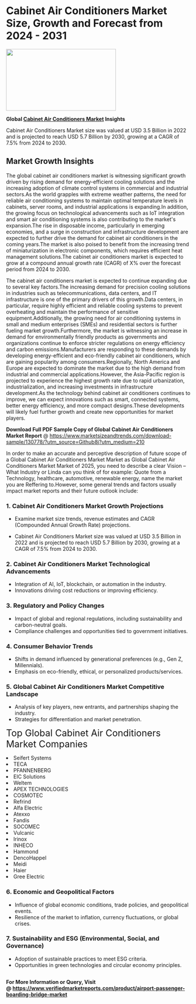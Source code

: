 <H1>Cabinet Air Conditioners Market Size, Growth and Forecast from 2024 - 2031</H1><img class="aligncenter size-medium wp-image-584254" src="https://thirdeyenews.in/wp-content/uploads/2024/09/Global-Market-Research-300x168.jpeg" alt="" width="300" height="168" /><p><strong>Global&nbsp;<a href="https://www.marketsizeandtrends.com/download-sample/130778/?utm_source=Github8j?utm_medium=210">Cabinet Air Conditioners Market</a> Insights</strong></p><p>Cabinet Air Conditioners Market size was valued at USD 3.5 Billion in 2022 and is projected to reach USD 5.7 Billion by 2030, growing at a CAGR of 7.5% from 2024 to 2030.</p><p><h2>Market Growth Insights</h2> <p>The global cabinet air conditioners market is witnessing significant growth driven by rising demand for energy-efficient cooling solutions and the increasing adoption of climate control systems in commercial and industrial sectors.As the world grapples with extreme weather patterns, the need for reliable air conditioning systems to maintain optimal temperature levels in cabinets, server rooms, and industrial applications is expanding.In addition, the growing focus on technological advancements such as IoT integration and smart air conditioning systems is also contributing to the market's expansion.The rise in disposable income, particularly in emerging economies, and a surge in construction and infrastructure development are expected to further drive the demand for cabinet air conditioners in the coming years.The market is also poised to benefit from the increasing trend of miniaturization in electronic components, which requires efficient heat management solutions.The cabinet air conditioners market is expected to grow at a compound annual growth rate (CAGR) of X% over the forecast period from 2024 to 2030.</p> <p>The cabinet air conditioners market is expected to continue expanding due to several key factors.The increasing demand for precision cooling solutions in industries such as telecommunications, data centers, and IT infrastructure is one of the primary drivers of this growth.Data centers, in particular, require highly efficient and reliable cooling systems to prevent overheating and maintain the performance of sensitive equipment.Additionally, the growing need for air conditioning systems in small and medium enterprises (SMEs) and residential sectors is further fueling market growth.Furthermore, the market is witnessing an increase in demand for environmentally friendly products as governments and organizations continue to enforce stricter regulations on energy efficiency and carbon emissions.Manufacturers are responding to these demands by developing energy-efficient and eco-friendly cabinet air conditioners, which are gaining popularity among consumers.Regionally, North America and Europe are expected to dominate the market due to the high demand from industrial and commercial applications.However, the Asia-Pacific region is projected to experience the highest growth rate due to rapid urbanization, industrialization, and increasing investments in infrastructure development.As the technology behind cabinet air conditioners continues to improve, we can expect innovations such as smart, connected systems, better energy efficiency, and more compact designs.These developments will likely fuel further growth and create new opportunities for market players.</p> <p><span class=""><strong>Download Full PDF Sample Copy of Global Cabinet Air Conditioners Market Report</strong> @ <a href="https://www.marketsizeandtrends.com/download-sample/130778/?utm_source=Github8j?utm_medium=210" target="_blank">https://www.marketsizeandtrends.com/download-sample/130778/?utm_source=Github8j?utm_medium=210</a></span></p><p>In order to make an accurate and perceptive description of future scope of a Global&nbsp;Cabinet Air Conditioners Market Market as Global&nbsp;Cabinet Air Conditioners Market Market of 2025, you need to describe a clear Vision &ndash; What Industry or Linda can you think of for example: Quote from a Technology, healthcare, automotive, renewable energy, name the market you are Reffering to.However, some general trends and factors usually impact market reports and their future outlook include:</p><h3>1.&nbsp;<strong>Cabinet Air Conditioners Market Growth Projections</strong></h3><ul><li>Examine market size trends, revenue estimates and CAGR (Compounded Annual Growth Rate) projections.</li><li><p>Cabinet Air Conditioners Market size was valued at USD 3.5 Billion in 2022 and is projected to reach USD 5.7 Billion by 2030, growing at a CAGR of 7.5% from 2024 to 2030.</p></li></ul><h3>2.&nbsp;<strong>Cabinet Air Conditioners Market Technological Advancements</strong></h3><ul><li>Integration of AI, IoT, blockchain, or automation in the industry.</li><li>Innovations driving cost reductions or improving efficiency.</li></ul><h3>3.&nbsp;<strong>Regulatory and Policy Changes</strong></h3><ul><li>Impact of global and regional regulations, including sustainability and carbon-neutral goals.</li><li>Compliance challenges and opportunities tied to government initiatives.</li></ul><h3>4.&nbsp;<strong>Consumer Behavior Trends</strong></h3><ul><li>Shifts in demand influenced by generational preferences (e.g., Gen Z, Millennials).</li><li>Emphasis on eco-friendly, ethical, or personalized products/services.</li></ul><h3>5.&nbsp;<strong>Global Cabinet Air Conditioners Market Competitive Landscape</strong></h3><ul><li>Analysis of key players, new entrants, and partnerships shaping the industry.</li><li>Strategies for differentiation and market penetration.</li></ul><p data-pm-slice="1 1 []"><span style="color: inherit; font-family: inherit; font-size: 25px;">Top Global Cabinet Air Conditioners Market Companies</span></p><div class="" data-test-id=""><p><li>Seifert Systems</li><li> TECA</li><li> PFANNENBERG</li><li> EIC Solutions</li><li> Weltem</li><li> APEX TECHNOLOGIES</li><li> COSMOTEC</li><li> Refrind</li><li> Alfa Electric</li><li> Atexxo</li><li> Fandis</li><li> SOCOMEC</li><li> Vulcanic</li><li> Irinox</li><li> INHECO</li><li> Hammond</li><li> DencoHappel</li><li> Meidi</li><li> Haier</li><li> Gree Electric</li></p></div><h3>6.&nbsp;<strong>Economic and Geopolitical Factors</strong></h3><ul><li>Influence of global economic conditions, trade policies, and geopolitical events.</li><li>Resilience of the market to inflation, currency fluctuations, or global crises.</li></ul><h3>7.&nbsp;<strong>Sustainability and ESG (Environmental, Social, and Governance)</strong></h3><ul><li>Adoption of sustainable practices to meet ESG criteria.</li><li>Opportunities in green technologies and circular economy principles.</li></ul><h2><strong style="font-size: 14px;">For More Information or Query, Visit @&nbsp;</strong><a style="background-color: #ffffff; font-size: 14px;" href="https://www.marketsizeandtrends.com/report/cabinet-air-conditioners-market/" target="_blank">https://www.verifiedmarketreports.com/product/airport-passenger-boarding-bridge-market</a></h2>